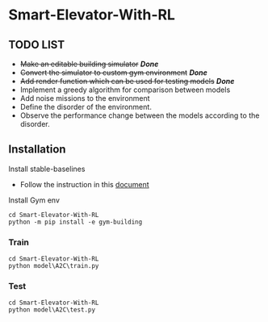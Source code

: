 # Smart-Elevator-With-RL

## TODO LIST

- ~~Make an editable building simulator~~ ___Done___
- ~~Convert the simulator to custom gym environment~~  ___Done___
- ~~Add render function which can be used for testing models~~  ___Done___
- Implement a greedy algorithm for comparison between models
- Add noise missions to the environment
- Define the disorder of the environment.
- Observe the performance change between the models according to the disorder. 

## Installation

Install stable-baselines

- Follow the instruction in this [document](https://stable-baselines.readthedocs.io/en/master/guide/install.html)

Install Gym env

    cd Smart-Elevator-With-RL
    python -m pip install -e gym-building

### Train

    cd Smart-Elevator-With-RL
    python model\A2C\train.py

### Test

    cd Smart-Elevator-With-RL
    python model\A2C\test.py